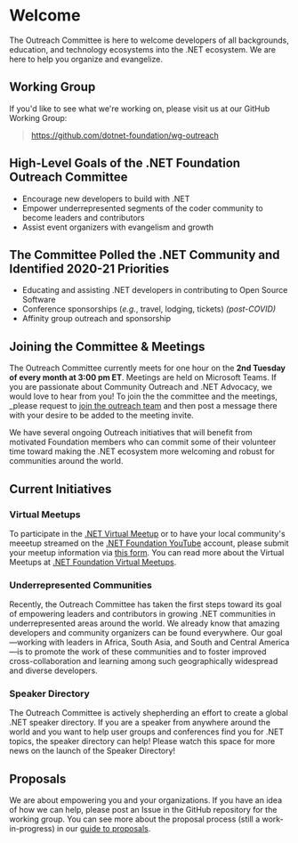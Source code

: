 # Welcome 
The Outreach Committee is here to welcome developers of all backgrounds, education, and technology ecosystems into the .NET ecosystem. We are here to help you organize and evangelize. 

## Working Group
If you'd like to see what we're working on, please visit us at our GitHub Working Group:

> https://github.com/dotnet-foundation/wg-outreach

## High-Level Goals of the .NET Foundation Outreach Committee
- Encourage new developers to build with .NET
- Empower underrepresented segments of the coder community to become leaders and contributors
- Assist event organizers with evangelism and growth

## The Committee Polled the .NET Community and Identified 2020-21 Priorities
- Educating and assisting .NET developers in contributing to Open Source Software
- Conference sponsorships (_e.g._, travel, lodging, tickets) _(post-COVID)_
- Affinity group outreach and sponsorship

## Joining the Committee & Meetings
The Outreach Committee currently meets for one hour on the **2nd Tuesday of every month at 3:00 pm ET**. Meetings are held on Microsoft Teams. If you are passionate about Community Outreach and .NET Advocacy, we would love to hear from you! To join the the committee and the meetings, _please request to [join the outreach team](https://github.com/orgs/dotnet-foundation/teams/outreach/members) and then post a message there with your desire to be added to the meeting invite.

We have several ongoing Outreach initiatives that will benefit from motivated Foundation members who can commit some of their volunteer time toward making the .NET ecosystem more welcoming and robust for communities around the world.

## Current Initiatives

### Virtual Meetups
To participate in the [.NET Virtual Meetup](https://www.meetup.com/dotnet-virtual-user-group/) or to have your local community's meeetup streamed on the [.NET Foundation YouTube](https://www.youtube.com/channel/UCiaZbznpWV1o-KLxj8zqR6A) account, please submit your meetup information via [this form](https://bit.ly/2OohRR2). You can read more about the Virtual Meetups at [.NET Foundation Virtual Meetups](/virtual_meetup).

### Underrepresented Communities
Recently, the Outreach Committee has taken the first steps toward its goal of empowering leaders and contributors in growing .NET communities in underrepresented areas around the world. We already know that amazing developers and community organizers can be found everywhere. Our goal—working with leaders in Africa, South Asia, and South and Central America—is to promote the work of these communities and to foster improved cross-collaboration and learning among such geographically widespread and diverse developers.

### Speaker Directory
The Outreach Committee is actively shepherding an effort to create a global .NET speaker directory. If you are a speaker from anywhere around the world and you want to help user groups and conferences find you for .NET topics, the speaker directory can help!  Please watch this space for more news on the launch of the Speaker Directory!

## Proposals
We are about empowering you and your organizations. If you have an idea of how we can help, please post an Issue in the GitHub repository for the working group. You can see more about the proposal process (still a work-in-progress) in our [guide to proposals](https://github.com/dotnet-foundation/wg-outreach/blob/master/proposals.md). 

